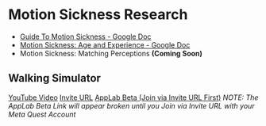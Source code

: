 # Motion Sickness Research
* [Guide To Motion Sickness - Google Doc](https://docs.google.com/document/d/e/2PACX-1vQe9ovALwpzzemTj97FFigmz61Hqo8ERhvdECJCx2AmiaULwMf4icccNqwD9a8d6IsqRompdUX8QmtS/pub "Link")
* [Motion Sickness: Age and Experience - Google Doc](https://docs.google.com/document/d/19YFytgKm9uV4bf8o8m0E3g3nK-P-FLQHBfe74kACn7I/edit "Link")
* Motion Sickness: Matching Perceptions **(Coming Soon)**

## Walking Simulator
[YouTube Video](https://www.youtube.com/watch?v=mYyiv_fWQX0&list=PLtCV-3rgo36gouvLAEJzEdEW9aH_c7YKW&index=7 "Link")
[Invite URL](https://www.meta.com/s/3mKE1bO5M "Join")
[AppLab Beta (Join via Invite URL First)](https://www.meta.com/en-gb/experiences/5836841769681227 "Join via Invite URL")
*NOTE: The AppLab Beta Link will appear broken until you Join via Invite URL with your Meta Quest Account*
